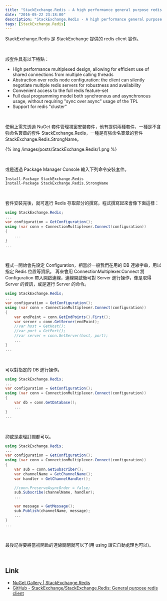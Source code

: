 ```yaml
---
title: "StackExchange.Redis - A high performance general purpose redis client for .NET languages"
date: "2016-05-22 23:18:00"
description: "StackExchange.Redis - A high performance general purpose redis client for .NET languages"
tags: [StackExchange.Redis]
---
```



StackExchange.Redis 是 StackExchange 提供的 redis client 實作。  

<!-- More -->

<br/>


該套件具有以下特點：  

* High performance multiplexed design, allowing for efficient use of shared connections from multiple calling threads  
* Abstraction over redis node configuration: the client can silently negotiate multiple redis servers for robustness and availability  
* Convenient access to the full redis feature-set  
* Full dual programming model both synchronous and asynchronous usage, without requiring "sync over async" usage of the TPL  
* Support for redis "cluster"  

<br/>


使用上需先透過 NuGet 套件管理視窗安裝套件，他有提供兩種套件，一種是不含強命名簽章的套件 StackExchange.Redis，一種是有強命名簽章的套件 StackExchange.Redis.StrongName。  

{% img /images/posts/StackExchange.Redis/1.png %}

<br/>


或是透過 Package Manager Console 輸入下列命令安裝套件。  

    Install-Package StackExchange.Redis
    Install-Package StackExchange.Redis.StrongName

<br/>


套件安裝完後，就可進行 Redis 存取部分的撰寫，程式撰寫起來會像下面這樣：  

```c#
using StackExchange.Redis; 
... 
var configuration = GetConfiguration(); 
using (var conn = ConnectionMultiplexer.Connect(configuration)) 
{ 
    ... 
} 
...
```

<br/>


程式一開始會先設定 Configuration，相當於一般我們在用的 DB 連線字串，用以指定 Redis 位置等資訊。 再來會用 ConnectionMultiplexer.Connect 將 Configuration 帶入開啟連線，連線開啟後可對 Server 進行操作，像是取得 Server 的資訊，或是運行 Server 的命令。  

```c#
using StackExchange.Redis; 
... 
var configuration = GetConfiguration(); 
using (var conn = ConnectionMultiplexer.Connect(configuration)) 
{ 
    var endPoint = conn.GetEndPoints().First(); 
    var server = conn.GetServer(endPoint); 
    //var host = GetHost(); 
    //var port = GetPort(); 
    //var server = conn.GetServer(host, port); 
    ...
} 
...
```

<br/>


可以對指定的 DB 進行操作。  

```c#
using StackExchange.Redis; 
... 
var configuration = GetConfiguration(); 
using (var conn = ConnectionMultiplexer.Connect(configuration)) 
{ 
    var db = conn.GetDatabase(); 
    ... 
} 
...
```

<br/>


抑或是處理訂閱都可以。  

```c#
using StackExchange.Redis; 
... 
var configuration = GetConfiguration(); 
using (var conn = ConnectionMultiplexer.Connect(configuration)) 
{ 
    var sub = conn.GetSubscriber(); 
    var channelName = GetChannelName(); 
    var handler = GetChannelHandler(); 

    //conn.PreserveAsyncOrder = false;
    sub.Subscribe(channelName, handler); 
    ... 

    var message = GetMessage(); 
    sub.Publish(channelName, message);
    ...
} 
...
```

<br/>


最後記得要將當初開啟的連線關閉就可以了(用 using 讓它自動處理也可以)。  

<br/>


Link
----
* [NuGet Gallery | StackExchange.Redis](https://www.nuget.org/packages/StackExchange.Redis/)
* [GitHub - StackExchange/StackExchange.Redis: General purpose redis client](https://github.com/StackExchange/StackExchange.Redis)
